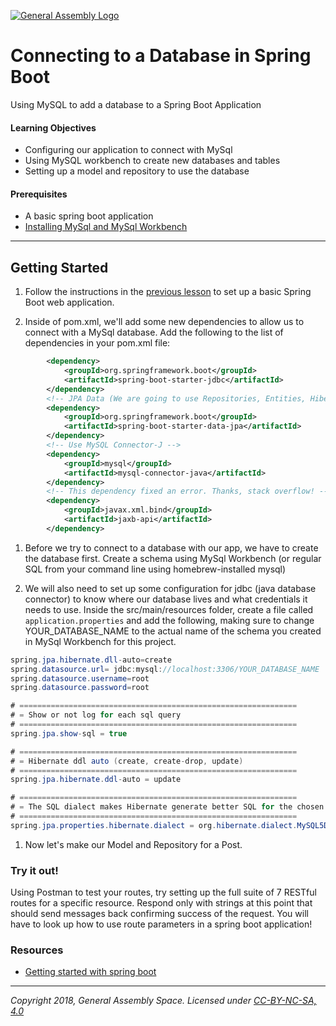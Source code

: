 [![General Assembly Logo](https://camo.githubusercontent.com/1a91b05b8f4d44b5bbfb83abac2b0996d8e26c92/687474703a2f2f692e696d6775722e636f6d2f6b6538555354712e706e67)](https://generalassemb.ly)

# Connecting to a Database in Spring Boot

Using MySQL to add a database to a Spring Boot Application

#### Learning Objectives

- Configuring our application to connect with MySql
- Using MySQL workbench to create new databases and tables
- Setting up a model and repository to use the database

#### Prerequisites

- A basic spring boot application
- [Installing MySql and MySql Workbench](./Installing-MySql-Workbench.md)

---

## Getting Started

1. Follow the instructions in the [previous lesson](../starting-a-boot-project) to set up a basic Spring Boot web application.

1. Inside of pom.xml, we'll add some new dependencies to allow us to connect with a MySql database. Add the following to the list of dependencies in your pom.xml file:
```xml
        <dependency>
            <groupId>org.springframework.boot</groupId>
            <artifactId>spring-boot-starter-jdbc</artifactId>
        </dependency>
        <!-- JPA Data (We are going to use Repositories, Entities, Hibernate, etc...) -->
        <dependency>
            <groupId>org.springframework.boot</groupId>
            <artifactId>spring-boot-starter-data-jpa</artifactId>
        </dependency>
        <!-- Use MySQL Connector-J -->
        <dependency>
            <groupId>mysql</groupId>
            <artifactId>mysql-connector-java</artifactId>
        </dependency>
        <!-- This dependency fixed an error. Thanks, stack overflow! -->
        <dependency>
            <groupId>javax.xml.bind</groupId>
            <artifactId>jaxb-api</artifactId>
        </dependency>
```
1. Before we try to connect to a database with our app, we have to create the database first. Create a schema using MySql Workbench (or regular SQL from your command line using homebrew-installed mysql)

1. We will also need to set up some configuration for jdbc (java database connector) to know where our database lives and what credentials it needs to use. Inside the src/main/resources folder, create a file called `application.properties` and add the following, making sure to change YOUR_DATABASE_NAME to the actual name of the schema you created in MySql Workbench for this project.
```java
spring.jpa.hibernate.dll-auto=create
spring.datasource.url= jdbc:mysql://localhost:3306/YOUR_DATABASE_NAME
spring.datasource.username=root
spring.datasource.password=root

# ==============================================================
# = Show or not log for each sql query
# ==============================================================
spring.jpa.show-sql = true

# ==============================================================
# = Hibernate ddl auto (create, create-drop, update)
# ==============================================================
spring.jpa.hibernate.ddl-auto = update

# ==============================================================
# = The SQL dialect makes Hibernate generate better SQL for the chosen database
# ==============================================================
spring.jpa.properties.hibernate.dialect = org.hibernate.dialect.MySQL5Dialect
```

1. Now let's make our Model and Repository for a Post. 

### Try it out!

Using Postman to test your routes, try setting up the full suite of 7 RESTful routes for a specific resource. Respond only with strings at this point that should send messages back confirming success of the request. You will have to look up how to use route parameters in a spring boot application!


### Resources

- [Getting started with spring boot](https://spring.io/guides/gs/spring-boot/)

---

*Copyright 2018, General Assembly Space. Licensed under [CC-BY-NC-SA, 4.0](https://creativecommons.org/licenses/by-nc-sa/4.0/)*
